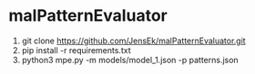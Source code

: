 # malPatternEvaluator


1. git clone https://github.com/JensEk/malPatternEvaluator.git
2. pip install -r requirements.txt
3. python3 mpe.py -m models/model_1.json -p patterns.json
